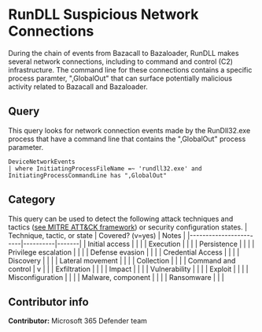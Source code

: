# RunDLL Suspicious Network Connections
During the chain of events from Bazacall to Bazaloader, RunDLL makes several network connections, including to command and control (C2) infrastructure. The command line for these connections contains a specific process paramter, ",GlobalOut" that can surface potentially malicious activity related to Bazacall and Bazaloader.

## Query
This query looks for network connection events made by the RunDll32.exe process that have a command line that contains the ",GlobalOut" process parameter. 
```
DeviceNetworkEvents
| where InitiatingProcessFileName =~ 'rundll32.exe' and InitiatingProcessCommandLine has ",GlobalOut"
```


## Category

This query can be used to detect the following attack techniques and tactics ([see MITRE ATT&CK framework](https://attack.mitre.org/)) or security configuration states.
| Technique, tactic, or state | Covered? (v=yes) | Notes |
|------------------------|----------|-------|
| Initial access |  |  |
| Execution |  |  |
| Persistence |  |  |
| Privilege escalation |  |  |
| Defense evasion |  |  |
| Credential Access |  |  |
| Discovery |  |  |
| Lateral movement |  |  |
| Collection |  |  |
| Command and control | v |  |
| Exfiltration |  |  |
| Impact |  |  |
| Vulnerability |  |  |
| Exploit |  |  |
| Misconfiguration |  |  |
| Malware, component |  |  |
| Ransomware |  |  |

## Contributor info

**Contributor:** Microsoft 365 Defender team
